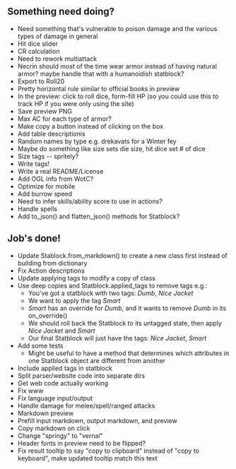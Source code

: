 ## Something need doing?

* Need something that's vulnerable to poison damage and the various types of damage in general
* Hit dice slider
* CR calculation
* Need to rework multiattack
* Necrin should most of the time wear armor instead of having natural armor? maybe handle that with a humanoidish statblock?
* Export to Roll20
* Pretty horizontal rule similar to official books in preview
* In the preview: click to roll dice, form-fill HP (so you could use this to track HP if you were only using the site)
* Save preview PNG
* Max AC for each type of armor?
* Make copy a button instead of clicking on the box
* Add table descriptionis
* Random names by type e.g. drekavats for a Winter fey
* Maybe do something like size sets die size, hit dice set # of dice
* Size tags -- spritely?
* Write tags!
* Write a real README/License
* Add OGL info from WotC?
* Optimize for mobile
* Add burrow speed
* Need to infer skills/ability score to use in actions?
* Handle spells
* Add to_json() and flatten_json() methods for Statblock? 


## Job's done!

* Update Stablock.from_markdown() to create a new class first instead of building from dictionary
* Fix Action descriptions
* Update applying tags to modify a copy of class
* Use deep copies and Statblock.applied_tags to remove tags e.g.:
    * You've got a statblock with two tags: *Dumb*, *Nice Jacket*
    * We want to apply the tag *Smart*
    * *Smart* has an override for *Dumb*, and it wants to remove *Dumb* in its on_override()
    * We should roll back the Statblock to its untagged state, then apply *Nice Jacket* and *Smart*
    * Our final Statblock will just have the tags: *Nice Jacket*, *Smart*
* Add some tests
    * Might be useful to have a method that determines which attributes in one Statblock object
    are different from another
* Include applied tags in statblock
* Split parser/website code into separate dirs
* Get web code actually working
* Fix www
* Fix language input/output
* Handle damage for melee/spell/ranged attacks
* Markdown preview
* Prefill input markdown, output markdown, and preview
* Copy markdown on click
* Change "springy" to "vernal"
* Header fonts in preview need to be flipped?
* Fix result tooltip to say "copy to clipboard" instead of "copy to keyboard", make updated tooltip match this text
